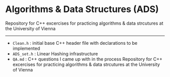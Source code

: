 # Algorithms & Data Structures (ADS) 

Repository for C++ excercises for practicing algorithms & data strcutures at the University of Vienna 

---
* `Clean.h` : initial base C++ header file with declarations to be implemented
* `ADS_set.h` : Linear Hashing infrastructure 
* `QA.md` : C++ questions I came up with in the process 
Repository for C++ excercises for practicing algorithms & data strcutures at the University of Vienna 
